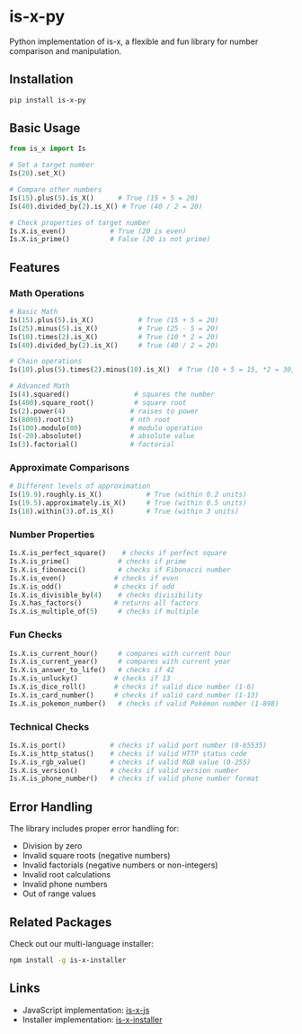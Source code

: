 # is-x-py

Python implementation of is-x, a flexible and fun library for number comparison and manipulation.

## Installation

```bash
pip install is-x-py
```

## Basic Usage

```python
from is_x import Is

# Set a target number
Is(20).set_X()

# Compare other numbers
Is(15).plus(5).is_X()      # True (15 + 5 = 20)
Is(40).divided_by(2).is_X() # True (40 / 2 = 20)

# Check properties of target number
Is.X.is_even()           # True (20 is even)
Is.X.is_prime()          # False (20 is not prime)
```

## Features

### Math Operations

```python
# Basic Math
Is(15).plus(5).is_X()           # True (15 + 5 = 20)
Is(25).minus(5).is_X()          # True (25 - 5 = 20)
Is(10).times(2).is_X()          # True (10 * 2 = 20)
Is(40).divided_by(2).is_X()     # True (40 / 2 = 20)

# Chain operations
Is(10).plus(5).times(2).minus(10).is_X()  # True (10 + 5 = 15, *2 = 30, -10 = 20)

# Advanced Math
Is(4).squared()                # squares the number
Is(400).square_root()          # square root
Is(2).power(4)                # raises to power
Is(8000).root(3)              # nth root
Is(100).modulo(80)            # modulo operation
Is(-20).absolute()            # absolute value
Is(3).factorial()             # factorial
```

### Approximate Comparisons

```python
# Different levels of approximation
Is(19.9).roughly.is_X()           # True (within 0.2 units)
Is(19.5).approximately.is_X()     # True (within 0.5 units)
Is(18).within(3).of.is_X()        # True (within 3 units)
```

### Number Properties

```python
Is.X.is_perfect_square()    # checks if perfect square
Is.X.is_prime()            # checks if prime
Is.X.is_fibonacci()        # checks if Fibonacci number
Is.X.is_even()            # checks if even
Is.X.is_odd()             # checks if odd
Is.X.is_divisible_by(4)    # checks divisibility
Is.X.has_factors()        # returns all factors
Is.X.is_multiple_of(5)     # checks if multiple
```

### Fun Checks

```python
Is.X.is_current_hour()     # compares with current hour
Is.X.is_current_year()     # compares with current year
Is.X.is_answer_to_life()   # checks if 42
Is.X.is_unlucky()         # checks if 13
Is.X.is_dice_roll()       # checks if valid dice number (1-6)
Is.X.is_card_number()     # checks if valid card number (1-13)
Is.X.is_pokemon_number()   # checks if valid Pokémon number (1-898)
```

### Technical Checks

```python
Is.X.is_port()           # checks if valid port number (0-65535)
Is.X.is_http_status()    # checks if valid HTTP status code
Is.X.is_rgb_value()      # checks if valid RGB value (0-255)
Is.X.is_version()        # checks if valid version number
Is.X.is_phone_number()   # checks if valid phone number format
```

## Error Handling

The library includes proper error handling for:

- Division by zero
- Invalid square roots (negative numbers)
- Invalid factorials (negative numbers or non-integers)
- Invalid root calculations
- Invalid phone numbers
- Out of range values

## Related Packages

Check out our multi-language installer:

```bash
npm install -g is-x-installer
```

## Links

- JavaScript implementation: [is-x-js](https://www.npmjs.com/package/is-x-js)
- Installer implementation: [is-x-installer](https://www.npmjs.com/package/is-x-installer)
